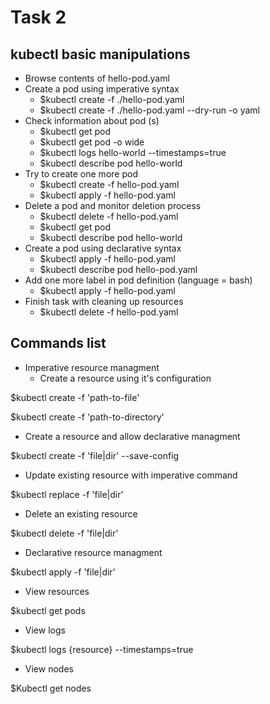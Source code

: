 # Task 2

## kubectl basic manipulations
 
* Browse contents of hello-pod.yaml
* Create a pod using imperative syntax
  * $kubectl create -f ./hello-pod.yaml
  * $kubectl create -f ./hello-pod.yaml --dry-run -o yaml
* Check information about pod (s)
  * $kubectl get pod
  * $kubectl get pod -o wide
  * $kubectl logs hello-world --timestamps=true
  * $kubectl describe pod hello-world
* Try to create one more pod
  * $kubectl create -f hello-pod.yaml
  * $kubectl apply -f hello-pod.yaml
* Delete a pod and monitor deletion process
  * $kubectl delete -f hello-pod.yaml
  * $kubectl get pod
  * $kubectl describe pod hello-world
* Create a pod using declarative syntax
  * $kubectl apply -f hello-pod.yaml
  * $kubectl describe pod hello-pod.yaml
* Add one more label in pod definition (language = bash)
  * $kubectl apply -f hello-pod.yaml
* Finish task with cleaning up resources
  * $kubectl delete -f hello-pod.yaml
  

## Commands list

* Imperative resource managment
  * Create a resource using it's configuration
  
$kubectl create -f 'path-to-file'

$kubectl create -f 'path-to-directory'
  * Create a resource and allow declarative managment
  
$kubectl create -f 'file|dir' --save-config
  * Update existing resource with imperative command
  
$kubectl replace -f 'file|dir'
  * Delete an existing resource

$kubectl delete -f 'file|dir'

* Declarative resource managment
  
$kubectl apply -f 'file|dir'

* View resources

$kubectl get pods

* View logs

 $kubectl logs {resource} --timestamps=true

* View nodes

 $Kubectl get nodes